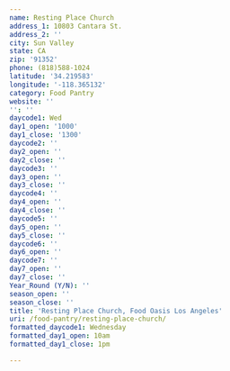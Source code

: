 ```yaml
---
name: Resting Place Church
address_1: 10803 Cantara St.
address_2: ''
city: Sun Valley
state: CA
zip: '91352'
phone: (818)588-1024
latitude: '34.219583'
longitude: '-118.365132'
category: Food Pantry
website: ''
'': ''
daycode1: Wed
day1_open: '1000'
day1_close: '1300'
daycode2: ''
day2_open: ''
day2_close: ''
daycode3: ''
day3_open: ''
day3_close: ''
daycode4: ''
day4_open: ''
day4_close: ''
daycode5: ''
day5_open: ''
day5_close: ''
daycode6: ''
day6_open: ''
daycode7: ''
day7_open: ''
day7_close: ''
Year_Round (Y/N): ''
season_open: ''
season_close: ''
title: 'Resting Place Church, Food Oasis Los Angeles'
uri: /food-pantry/resting-place-church/
formatted_daycode1: Wednesday
formatted_day1_open: 10am
formatted_day1_close: 1pm

---
```

